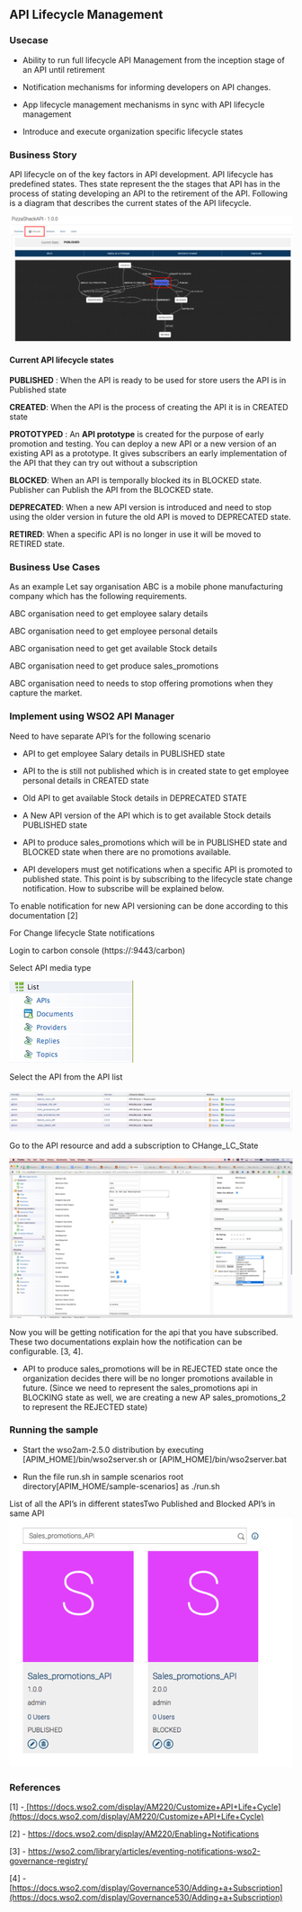 ## API Lifecycle Management

### Usecase

* Ability to run full lifecycle API Management from the inception stage of an API until retirement

* Notification mechanisms for informing developers on API changes.

* App lifecycle management mechanisms in sync with API lifecycle management 

* Introduce and execute organization specific lifecycle states

### Business Story

API lifecycle on of the key factors in API development. API lifecycle has predefined states. Thes state represent the the stages that API has in the process of stating developing an API to the retirement of the API. Following is a diagram that describes the current states of the API lifecycle.

![](images/image_0.png)

#### Current API lifecycle states

**PUBLISHED** : When the API is ready to be used for store users the API is in Published state

**CREATED**: When the API is the process of creating the API it is in CREATED state

**PROTOTYPED** : An **API prototype** is created for the purpose of early promotion and testing. You can deploy a new API or a new version of an existing API as a prototype. It gives subscribers an early implementation of the API that they can try out without a subscription

**BLOCKED**: When an API is temporally blocked its in BLOCKED state. Publisher can Publish the API from the BLOCKED state.

**DEPRECATED**: When a new API version is introduced and need to stop using the older version in future the old API is moved to DEPRECATED state.

**RETIRED**: When a specific API is no longer in use it will be moved to RETIRED state.

### Business Use Cases

As an example Let  say organisation ABC is a mobile phone manufacturing company which has the following requirements. 

ABC organisation need to get employee  salary details

ABC organisation need to get employee personal details

ABC organisation need to get get available Stock details

ABC organisation need to get produce sales_promotions

ABC organisation need to needs to stop offering promotions when they capture the market.

### Implement using WSO2 API Manager

Need to have separate API’s for the following scenario 

* API to get employee Salary details in PUBLISHED state

* API to the is still not published which is in created state to get employee personal details in CREATED state

* Old API to get available Stock details in DEPRECATED STATE

* A New API version of the API which is to get available  Stock details PUBLISHED state

* API to produce sales_promotions which will be in PUBLISHED state and BLOCKED state when there are no promotions available.

* API developers must get notifications when a specific API is promoted to published state. This point is by subscribing to the lifecycle state change notification. How to subscribe will be explained below. 

To enable notification for new API versioning can be done according to this documentation [2]

For Change lifecycle State notifications

Login to carbon console (https://<hostname>:9443/carbon)

Select API media type

![](images/image_1.png)

Select the API from the API list

![](images/image_2.png)

Go to the API resource and add a subscription to CHange_LC_State

![](images/image_3.png)

Now you will be getting notification for the api that you have subscribed. These two documentations explain how the notification can be configurable. [3, 4]. 

* API to produce sales_promotions will be in REJECTED state once the organization decides there will be no longer promotions available in future. (Since we need to represent the sales_promotions api in BLOCKING state as well, we are creating a new AP sales_promotions_2 to represent the REJECTED state)

### Running the sample

* Start the wso2am-2.5.0 distribution by executing [APIM_HOME]/bin/wso2server.sh or [APIM_HOME]/bin/wso2server.bat

* Run the file run.sh in sample scenarios root directory[APIM_HOME/sample-scenarios] as ./run.sh

List of all the API’s in different statesTwo Published and Blocked API’s in same API![](images/image_4.png)

### References

[1] -[ ](https://docs.wso2.com/display/AM220/Key+Concepts#KeyConcepts-APIvisibilityandsubscription)[https://docs.wso2.com/display/AM220/Customize+API+Life+Cycle](https://docs.wso2.com/display/AM220/Customize+API+Life+Cycle)

[2] - https://docs.wso2.com/display/AM220/Enabling+Notifications

[3] - https://wso2.com/library/articles/eventing-notifications-wso2-governance-registry/

[4] - [https://docs.wso2.com/display/Governance530/Adding+a+Subscription](https://docs.wso2.com/display/Governance530/Adding+a+Subscription)

